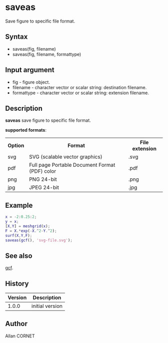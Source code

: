 # saveas

Save figure to specific file format.

## Syntax

- saveas(fig, filename)
- saveas(fig, filename, formattype)

## Input argument

- fig - figure object.
- filename - character vector or scalar string: destination filename.
- formattype - character vector or scalar string: extension filename.

## Description

  <p><b>saveas</b> save figure to specific file format.</p>
  <p><b>supported formats</b>:</p>
  <table style="width:100%">
    <tr>
      <th>Option</th>
      <th>Format</th>
      <th>File extension</th>
    </tr>
    <tr>
      <td>svg</td>
      <td>SVG (scalable vector graphics)</td>
      <td>.svg</td>
    </tr>
    <tr>
      <td>pdf</td>
      <td>Full page Portable Document Format (PDF) color</td>
      <td>.pdf</td>
    </tr>
    <tr>
      <td>png</td>
      <td>PNG 24-bit</td>
      <td>.png</td>
    </tr>
    <tr>
      <td>jpg</td>
      <td>JPEG 24-bit</td>
      <td>.jpg</td>
    </tr>
  </table>

## Example

```matlab
x = -2:0.25:2;
y = x;
[X,Y] = meshgrid(x);
F = X.*exp(-X.^2-Y.^2);
surf(X,Y,F);
saveas(gcf(), 'svg-file.svg');
```

## See also

[gcf](gcf.md).

## History

| Version | Description     |
| ------- | --------------- |
| 1.0.0   | initial version |

## Author

Allan CORNET
